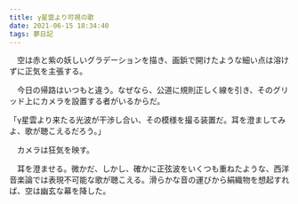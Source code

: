 ```yaml
---
title: γ星雲より可視の歌
date: 2021-06-15 18:34:40
tags: 夢日記
---
```


　空は赤と紫の妖しいグラデーションを描き、画鋲で開けたような細い点は溶けずに正気を主張する。

　今日の帰路はいつもと違う。なぜなら、公道に規則正しく線を引き、そのグリッド上にカメラを設置する者がいるからだ。

「γ星雲より来たる光波が干渉し合い、その模様を撮る装置だ。耳を澄ましてみよ、歌が聴こえるだろう。」

　カメラは狂気を映す。

　耳を澄ませる。微かだ、しかし、確かに正弦波をいくつも重ねたような、西洋音楽論では表現不可能な歌が聴こえる。滑らかな音の運びから絹織物を想起すれば、空は幽玄な幕を降した。
